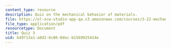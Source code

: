 ```yaml
---
content_type: resource
description: Quiz on the mechanical behavior of materials.
file: https://ol-ocw-studio-app-qa.s3.amazonaws.com/courses/3-22-mechanical-behavior-of-materials-spring-2008/b49713a1a8d26c060decb1569925414e_quiz3.pdf
file_type: application/pdf
resourcetype: Document
title: Quiz 3
uid: b49713a1-a8d2-6c06-0dec-b1569925414e
---
```

